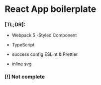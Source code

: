 # React App boilerplate

### [TL;DR]:
- Webpack 5
-Styled Component
- TypeScript

- success config ESLint & Prettier
- inline svg


### [!] Not complete

